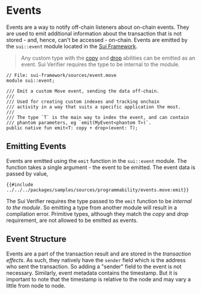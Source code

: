 # Events

Events are a way to notify off-chain listeners about on-chain events. They are used to emit
additional information about the transaction that is not stored - and, hence, can't be accessed -
on-chain. Events are emitted by the `sui::event` module located in the
[Sui Framework](./sui-framework.md).

> Any custom type with the [copy](./../move-basics/copy-ability.md) and
> [drop](./../move-basics/drop-ability.md) abilities can be emitted as an event.
> Sui Verifier requires the type to be internal to the module.

```move
// File: sui-framework/sources/event.move
module sui::event;

/// Emit a custom Move event, sending the data off-chain.
///
/// Used for creating custom indexes and tracking onchain
/// activity in a way that suits a specific application the most.
///
/// The type `T` is the main way to index the event, and can contain
/// phantom parameters, eg `emit(MyEvent<phantom T>)`.
public native fun emit<T: copy + drop>(event: T);
```

## Emitting Events

Events are emitted using the `emit` function in the `sui::event` module. The function takes a single
argument - the event to be emitted. The event data is passed by value,

```move
{{#include ../../../packages/samples/sources/programmability/events.move:emit}}
```

The Sui Verifier requires the type passed to the `emit` function to be _internal to the module_. So
emitting a type from another module will result in a compilation error. Primitive types, although
they match the _copy_ and _drop_ requirement, are not allowed to be emitted as events.

## Event Structure

Events are a part of the transaction result and are stored in the _transaction effects_. As such,
they natively have the `sender` field which is the address who sent the transaction. So adding a
"sender" field to the event is not necessary. Similarly, event metadata contains the timestamp. But
it is important to note that the timestamp is relative to the node and may vary a little from node
to node.

<!-- ## Reliability -->
